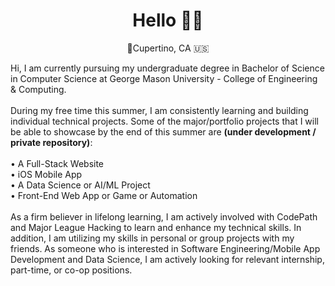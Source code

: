 <!--Greeting & Headline-->

<h1 align="center">
    Hello 👋🏼
</h1>


<!--
<h3 align="center">
  <samp>
    CS @ GMU | Student at CodePath.Org
  </samp>
</h3>

<hr>

-->

<!--About Me: Location, Sentences
<h3 align="center">
  <samp>
    About Me
  </samp>
</h3>
-->
<p align="center">
    📍Cupertino, CA 🇺🇸
</p>

<p align="left">
  Hi, I am currently pursuing my undergraduate degree in Bachelor of Science in Computer Science at George Mason University - College of Engineering & Computing.
  <br>
  <br>
    During my free time this summer, I am consistently learning and building individual technical projects. Some of the major/portfolio projects that I will be able to showcase by the end of this summer are <strong>(under development / private repository)</strong>:<br>
  <br>
    • A Full-Stack Website<br>
    • iOS Mobile App<br>
    • A Data Science or AI/ML Project<br>
    • Front-End Web App or Game or Automation<br>
<!--   <br>
    I am preparing for the following cloud certifications:<br>
    • AWS Certified Cloud Practitioner<br>
    • Microsoft Certified: Azure Fundamentals<br>
-->
  <br> 
  As a firm believer in lifelong learning, I am actively involved with CodePath and Major League Hacking to learn and enhance my technical skills. In addition, I am utilizing my skills in personal or group projects with my friends. As someone who is interested in Software Engineering/Mobile App Development and Data Science, I am actively looking for relevant internship, part-time, or co-op positions.

</p>

<!-- HIDDEN SECTIONS -->

<!--Skills: Languages, Frameworks, Libraries, Tools-->
<!--
<h3 align="center">
  <samp>
  Languages and Tools
  </samp>
</h3>
-->

<!--
<p align="center">
  
<a href="https://www.python.org" target="_blank" rel="noreferrer">
<img src="https://raw.githubusercontent.com/devicons/devicon/master/icons/python/python-original.svg" alt="python" width="40" height="40"/> </a>
  
<a href="https://www.w3.org/html/" target="_blank" rel="noreferrer">
<img src="https://raw.githubusercontent.com/devicons/devicon/master/icons/html5/html5-original-wordmark.svg" alt="html5" width="40" height="40"/> </a>

<a href="https://www.w3schools.com/css/" target="_blank" rel="noreferrer">
<img src="https://raw.githubusercontent.com/devicons/devicon/master/icons/css3/css3-original-wordmark.svg" alt="css3" width="40" height="40"/> </a>  

<a href="https://developer.mozilla.org/en-US/docs/Web/JavaScript" target="_blank" rel="noreferrer">
<img src="https://raw.githubusercontent.com/devicons/devicon/master/icons/javascript/javascript-original.svg" alt="javascript" width="40" height="40"/> </a>
  
<a href="https://reactjs.org/" target="_blank" rel="noreferrer">
<img src="https://raw.githubusercontent.com/devicons/devicon/master/icons/react/react-original-wordmark.svg" alt="react.js" width="40" height="40"/> </a>
  
<a href="https://www.java.com" target="_blank" rel="noreferrer">
<img src="https://raw.githubusercontent.com/devicons/devicon/master/icons/java/java-original.svg" alt="java" width="40" height="40"/> </a>
  
<a href="https://developer.apple.com/swift/" target="_blank" rel="noreferrer">
<img src="https://raw.githubusercontent.com/devicons/devicon/master/icons/swift/swift-original.svg" alt="swift" width="40" height="40"/> </a>
  
<a href="https://reactnative.dev/" target="_blank" rel="noreferrer">
<img src="https://reactnative.dev/img/header_logo.svg" alt="reactnative" width="40" height="40"/> </a>
  
<a href="https://aws.amazon.com" target="_blank" rel="noreferrer">
<img src="https://raw.githubusercontent.com/devicons/devicon/master/icons/amazonwebservices/amazonwebservices-original-wordmark.svg" alt="aws" width="40" height="40"/> </a>
  
<a href="https://azure.microsoft.com/en-in/" target="_blank" rel="noreferrer">
<img src="https://www.vectorlogo.zone/logos/microsoft_azure/microsoft_azure-icon.svg" alt="azure" width="40" height="40"/> </a>
  
<a href="https://www.docker.com/" target="_blank" rel="noreferrer">
<img src="https://raw.githubusercontent.com/devicons/devicon/master/icons/docker/docker-original-wordmark.svg" alt="docker" width="40" height="40"/> </a> 

<a href="https://www.figma.com/" target="_blank" rel="noreferrer">
<img src="https://www.vectorlogo.zone/logos/figma/figma-icon.svg" alt="figma" width="40" height="40"/> </a>
  
<a href="https://firebase.google.com/" target="_blank" rel="noreferrer">
<img src="https://www.vectorlogo.zone/logos/firebase/firebase-icon.svg" alt="firebase" width="40" height="40"/> </a>
  
<a href="https://www.mysql.com/" target="_blank" rel="noreferrer">
<img src="https://raw.githubusercontent.com/devicons/devicon/master/icons/mysql/mysql-original-wordmark.svg" alt="mysql" width="40" height="40"/> </a>
  
<a href="https://pandas.pydata.org/" target="_blank" rel="noreferrer">
<img src="https://raw.githubusercontent.com/devicons/devicon/2ae2a900d2f041da66e950e4d48052658d850630/icons/pandas/pandas-original.svg" alt="pandas" width="40" height="40"/> </a>
  
<a href="https://www.postgresql.org" target="_blank" rel="noreferrer">
<img src="https://raw.githubusercontent.com/devicons/devicon/master/icons/postgresql/postgresql-original-wordmark.svg" alt="postgresql" width="40" height="40"/> </a>
  
<a href="https://seaborn.pydata.org/" target="_blank" rel="noreferrer">
<img src="https://seaborn.pydata.org/_images/logo-mark-lightbg.svg" alt="seaborn" width="40" height="40"/> </a>

</p>
-->

<!--GitHub Streaks-->
<!--
<p align="center">
  <img align="center" src="https://github-readme-streak-stats.herokuapp.com/?user=mohammed-76&" alt="mohammed-76" />
</p>
-->



<!--LeetCode Profile-->
<!--
<p align="center">
  <img align="center" src="https://leetcard.jacoblin.cool/mohammed-76" />
</p>
-->

<!--Socials-->
<!--
<h3 align="center">
  Connect With Me
</h3>
-->

<!--
<p align="center">

<a href="https://linkedin.com/in/mohammed-76" target="blank">
<img align="center" src="https://upload.wikimedia.org/wikipedia/commons/thumb/c/ca/LinkedIn_logo_initials.png/800px-LinkedIn_logo_initials.png" alt="mohammed-76" height="30" width="30" />
</a>

<a href="https://replit.com/@mohammed-76" target="blank">
<img align="center" src="https://upload.wikimedia.org/wikipedia/commons/thumb/7/78/New_Replit_Logo.svg/1200px-New_Replit_Logo.svg.png" alt="Replit.com Logo" height="35" width="33" />
</a>
  
<a href="https://www.hackerrank.com/mohammed76" target="blank">
<img align="center" src="https://res.cloudinary.com/crunchbase-production/image/upload/lqlkg85sw4sgmp2xvznh" alt="mohammed76" height="30" width="30" /></a>

<a href="https://www.leetcode.com/mohammed-76" target="blank">
<img align="center" src="https://cdn.iconscout.com/icon/free/png-256/free-leetcode-3521542-2944960.png" alt="mohammed-76" height="30" width="35" />
</a>
-->
</p>
